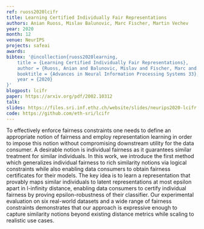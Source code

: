 ```yaml
---
ref: ruoss2020lcifr
title: Learning Certified Individually Fair Representations
authors: Anian Ruoss, Mislav Balunovic, Marc Fischer, Martin Vechev
year: 2020
month: 12
venue: NeurIPS
projects: safeai
awards:
bibtex: '@incollection{ruoss2020learning,
    title = {Learning Certified Individually Fair Representations},
    author = {Ruoss, Anian and Balunovic, Mislav and Fischer, Marc and Vechev, Martin},
	booktitle = {Advances in Neural Information Processing Systems 33},
    year = {2020}
}'
blogpost: lcifr
paper: https://arxiv.org/pdf/2002.10312
talk: 
slides: https://files.sri.inf.ethz.ch/website/slides/neurips2020-lcifr.pdf
code: https://github.com/eth-sri/lcifr
---
```


To effectively enforce fairness constraints one needs to define an appropriate notion of fairness and employ representation learning in order to impose this notion without compromising downstream utility for the data consumer. A desirable notion is individual fairness as it guarantees similar treatment for similar individuals. In this work, we introduce the first method which generalizes individual fairness to rich similarity notions via logical constraints while also enabling data consumers to obtain fairness certificates for their models. The key idea is to learn a representation that provably maps similar individuals to latent representations at most epsilon apart in l-infinity distance, enabling data consumers to certify individual fairness by proving epsilon-robustness of their classifier. Our experimental evaluation on six real-world datasets and a wide range of fairness constraints demonstrates that our approach is expressive enough to capture similarity notions beyond existing distance metrics while scaling to realistic use cases.

